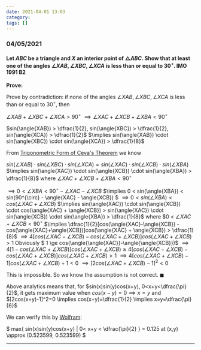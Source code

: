 ```yaml
---
date: 2021-04-01 13:03
category:
tags: []
---
```


### 04/05/2021

#### Let $ABC$ be a triangle and $X$ an interior point of $\triangle{ABC}$. Show that at least one of the angles $\angle{XAB}, \angle{XBC}, \angle{XCA}$ is less than or equal to $30^{\circ}$. **IMO 1991 B2**

**Prove:**

Prove by contradiction: if none of the angles $\angle{XAB}, \angle{XBC}, \angle{XCA}$ is less than or equal to $30^{\circ}$, then

$\angle{XAB} + \angle{XBC} + \angle{XCA} > 90^{\circ}$
$\implies \angle{XAC} + \angle{XCB} + \angle{XBA} < 90^{\circ}$

$sin(\angle{XAB}) > \dfrac{1}{2}, sin(\angle{XBC}) > \dfrac{1}{2}, sin(\angle{XCA}) > \dfrac{1}{2}$
$\implies sin(\angle{XAB}) \cdot sin(\angle{XBC}) \cdot sin(\angle{XCA}) > \dfrac{1}{8}$

From [Trigonometric Form of Ceva's Theorem](https://www.cut-the-knot.org/triangle/TrigCeva.shtml) we know

$sin(\angle{XAB}) \cdot sin(\angle{XBC}) \cdot sin(\angle{XCA}) = sin(\angle{XAC}) \cdot sin(\angle{XCB}) \cdot sin(\angle{XBA})$
$\implies sin(\angle{XAC}) \cdot sin(\angle{XCB}) \cdot sin(\angle{XBA}) > \dfrac{1}{8}$
where $\angle{XAC} + \angle{XCB} + \angle{XBA} < 90^{\circ}$

$\implies 0 < \angle{XBA} < 90^{\circ} - \angle{XAC} - \angle{XCB}$
$\implies 0 < sin(\angle{XBA}) < sin(90^{\circ} - \angle{XAC} - \angle{XCB}) $
$\implies 0 < sin(\angle{XBA}) < cos(\angle{XAC} + \angle{XCB})$
$\implies sin(\angle{XAC}) \cdot sin(\angle{XCB}) \cdot cos(\angle{XAC} + \angle{XCB}) > sin(\angle{XAC}) \cdot sin(\angle{XCB}) \cdot sin(\angle{XBA}) > \dfrac{1}{8}$ where $0 < $\angle{XAC} + \angle{XCB} < 90^{\circ}$
$\implies \dfrac{1}{2}[cos(\angle{XAC}-\angle{XCB}) - cos(\angle{XAC}+\angle{XCB})]cos(\angle{XAC} + \angle{XCB}) > \dfrac{1}{8}$
$\implies 4[cos(\angle{XAC}-\angle{XCB}) - cos(\angle{XAC}+\angle{XCB})]cos(\angle{XAC} + \angle{XCB}) > 1$
Obviously $ 1 \ge cos(\angle{\angle{XAC}}-\angle{\angle{XCB}})$
$\implies 4[1 - cos(\angle{XAC} + \angle{XCB})]cos(\angle{XAC} + \angle{XCB}) \ge 4[cos(\angle{XAC} - \angle{XCB})-cos(\angle{XAC}+\angle{XCB})]cos(\angle{XAC} + \angle{XCB}) > 1$
$\implies 4[cos(\angle{XAC} + \angle{XCB}) - 1]cos(\angle{XAC} + \angle{XCB}) +1 < 0$
$\implies [2cos(\angle{XAC} + \angle{XCB})-1]^2 < 0$

This is impossible. So we know the assumption is not correct. $\blacksquare$

Above analytics means that, for $sin(x)sin(y)cos(x+y), 0<x+y<\dfrac{\pi}{2}$, it gets maximum value when $cos(x-y)=0 \implies x=y$ and $[2cos(x+y)-1]^2=0 \implies cos(x+y)=\dfrac{1}{2} \implies x=y=\dfrac{\pi}{6}$

We can verify this by [Wolfram](https://www.wolframalpha.com/input/?i=findmaximum%5Bsin%28x%29*sin%28y%29*cos%28x%2By%29%2C+0%3Cx%2By%3Cpi%2F2%5D):

$ max{ sin(x)sin(y)cos(x+y) | 0< x+y < \dfrac{\pi}{2} } = 0.125 at (x,y) \approx (0.523599, 0.523599) $

---
